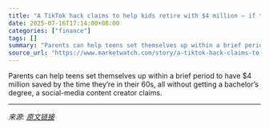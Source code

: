 ```yaml
---
title: "A TikTok hack claims to help kids retire with $4 million — if their parents can stomach some major sacrifices"
date: 2025-07-16T17:14:00+08:00
categories: ["finance"]
tags: []
summary: "Parents can help teens set themselves up within a brief period to have $4 million saved by the time they’re in their 60s, all without getting a bachelor’s degree, a social-media content creator claims"
source_url: "https://www.marketwatch.com/story/a-tiktok-hack-claims-to-help-kids-retire-with-4-million-if-their-parents-can-stomach-some-major-sacrifices-6613c046?mod=mw_rss_topstories"
---
```


Parents can help teens set themselves up within a brief period to have $4 million saved by the time they’re in their 60s, all without getting a bachelor’s degree, a social-media content creator claims.

---

*来源: [原文链接](https://www.marketwatch.com/story/a-tiktok-hack-claims-to-help-kids-retire-with-4-million-if-their-parents-can-stomach-some-major-sacrifices-6613c046?mod=mw_rss_topstories)*
